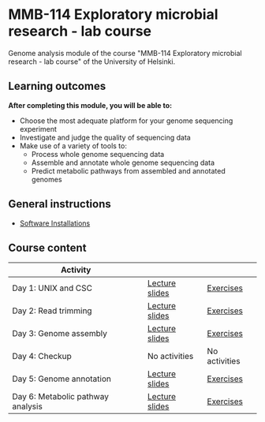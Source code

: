 # MMB-114 Exploratory microbial research - lab course

Genome analysis module of the course "MMB-114 Exploratory microbial research - lab course" of the University of Helsinki.

## Learning outcomes

**After completing this module, you will be able to:**
* Choose the most adequate platform for your genome sequencing experiment
* Investigate and judge the quality of sequencing data
* Make use of a variety of tools to:
    * Process whole genome sequencing data
    * Assemble and annotate whole genome sequencing data
    * Predict metabolic pathways from assembled and annotated genomes

## General instructions

* [Software Installations](00-software-installations.md)

## Course content

Activity                          |                                                      |                                       |
--------------------------------- | ---------------------------------------------------- | ------------------------------------- |
Day 1: UNIX and CSC               | [Lecture slides](lectures/01_UNIX_and_CSC.pdf)       | [Exercises](01-UNIX-and-CSC.md)       |
Day 2: Read trimming              | [Lecture slides](lectures/02_Read_trimming.pdf)      | [Exercises](02-Read-trimming.md)      |
Day 3: Genome assembly            | [Lecture slides](lectures/03_Genome_assembly.pdf)    | [Exercises](03-Genome-assembly.md)    |
Day 4: Checkup                    | No activities                                        | No activities                         |
Day 5: Genome annotation          | [Lecture slides](lectures/05_Genome_annotation.pdf)  | [Exercises](05-Genome-annotation.md)  |
Day 6: Metabolic pathway analysis | [Lecture slides](lectures/06_Metabolic_pathways.pdf) | [Exercises](06-Metabolic-pathways.md) |

